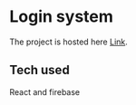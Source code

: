 # Login system 

The project is hosted here [Link](https://cocky-johnson-1622e6.netlify.app/).

## Tech used

React and firebase



